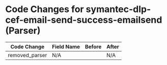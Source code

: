 # Code Changes for symantec-dlp-cef-email-send-success-emailsend (Parser)

| Code Change | Field Name | Before | After |
|-------------|------------|--------|-------|
| removed_parser | N/A |  | N/A |
